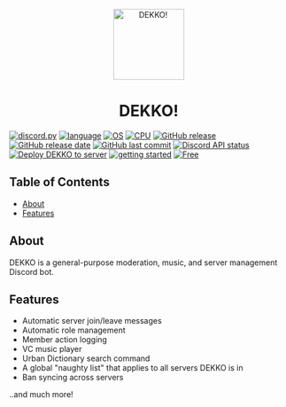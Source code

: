 <p align="center"><img alt="DEKKO!" src="https://www.declanz.me/web/img/dekko/dekko.png" width="128" height="128"></p>
<h1 align="center">DEKKO!</h1>

[![discord.py](https://img.shields.io/badge/discord.py-2.4.0-5865f2)](https://github.com/Rapptz/discord.py)
[![language](https://img.shields.io/badge/language-Python-ffd343)](https://www.python.org/)
[![OS](https://img.shields.io/badge/OS-linux-0078d4)](https://www.kernel.org/)
[![CPU](https://img.shields.io/badge/CPU-x86%2C%20x64-FF8C00)](#)
[![GitHub release](https://img.shields.io/github/v/release/D3CL4NZ/DEKKO)](#)
[![GitHub release date](https://img.shields.io/github/release-date/D3CL4NZ/DEKKO)](#)
[![GitHub last commit](https://img.shields.io/github/last-commit/D3CL4NZ/DEKKO)](#)
[![Discord API status](https://img.shields.io/website?url=https%3A%2F%2Fdiscordstatus.com%2Fapi%2Fv2%2Fstatus.json&logo=discord&logoColor=ffffff&label=API%20status)](https://discordstatus.com/)
[![Deploy DEKKO to server](https://github.com/D3CL4NZ/DEKKO/actions/workflows/dekkodeploy.yml/badge.svg)](https://github.com/D3CL4NZ/DEKKO/actions/workflows/dekkodeploy.yml)
[![getting started](https://img.shields.io/badge/getting_started-guide-1D76DB)](https://www.declanz.me/web/dekko/)
[![Free](https://img.shields.io/badge/free_for_non_commercial_use-brightgreen)](#)

## Table of Contents
- [About](#-about)
- [Features](#-features)

## About

DEKKO is a general-purpose moderation, music, and server management Discord bot.

## Features

- Automatic server join/leave messages
- Automatic role management
- Member action logging
- VC music player
- Urban Dictionary search command
- A global "naughty list" that applies to all servers DEKKO is in
- Ban syncing across servers

..and much more!
